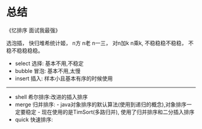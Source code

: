 # 总结

《忆排序 面试我最强》

选泡插，
快归堆希统计姬，
n方 n老 n一三，
对n加k n乘k,
不稳稳稳不稳稳，
不稳不稳稳稳稳。

* select 选择: 基本不用,不稳定
* bubble 冒泡: 基本不用,太慢
* insert 插入: 样本小且基本有序的时候使用
--------------------------------
* shell 希尔排序:改进的插入排序
* merge 归并排序:
        - java对象排序的默认算法(使用到递归的概念),对象排序一定要稳定
        - 现在使用的是TimSort(多路归并), 使用了归并排序和二分插入排序
* quick 快速排序:
 